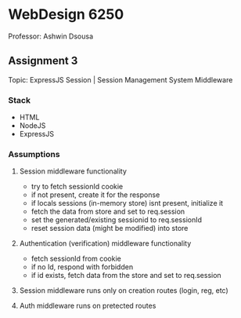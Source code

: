 # WebDesign 6250

Professor: Ashwin Dsousa

## Assignment 3

Topic: ExpressJS Session | Session Management System Middleware

### Stack

- HTML
- NodeJS
- ExpressJS

### Assumptions

1. Session middleware functionality
    - try to fetch sessionId cookie
    - if not present, create it for the response
    - if locals sessions (in-memory store) isnt present, initialize it
    - fetch the data from store and set to req.session
    - set the generated/existing sessionid to req.sessionId
    - reset session data (might be modified) into store

1. Authentication (verification) middleware functionality
    - fetch sessionId from cookie
    - if no Id, respond with forbidden
    - if id exists, fetch data from the store and set to req.session

1. Session middleware runs only on creation routes (login, reg, etc)
1. Auth middleware runs on pretected routes
